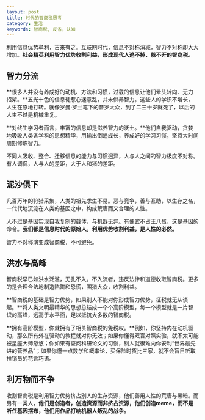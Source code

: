 ```yaml
---
layout: post
title: 时代的智商税思考
category: 生活
keywords: 智商税, 反省，认知
---
```


利用信息优势牟利，古来有之。互联网时代，信息不对称消减，智力不对称却大大增加。**社会精英利用智力优势收割利益，形成现代人逃不掉、躲不开的智商税。**

## 智力分流 ##

**很多人并没有养成好的动机、方法和习惯，过载的信息让他们晕头转向、无力招架。**五光十色的信息徒惹心迷意乱，并未供养智力。这些人的学识不增长，人生在原地打转。就像罗曼·罗兰笔下的普罗大众，到了二三十岁就死了，以后的人生不过是机械重复。

**对终生学习者而言，丰富的信息却是滋养智力的沃土。**他们自我驱动，贪婪地吸收人类各学科的思想精华，用输出倒逼成长，养成好的学习习惯，坚持大时间周期修炼智力。

不同人吸收、整合、迁移信息的能力与习惯迥异，人与人之间的智力极度不对称。有人调侃，人与人的差距，大于人和猪的差距。

## 泥沙俱下 ##

几百万年的狩猎采集，人类的祖先求生不易。恶与竞争，善与互助，以生存之名，一代代地沉淀在人类的基因之中，构成荒唐而又合理的人性。

人不过是基因实现自我复制的载体，与机器无异。有便宜不占王八蛋，这是基因的命令。**我们都是信息时代的原始人，利用优势收割利益，是人性的必然。**

智力不对称演变成智商税，不可避免。

## 洪水与高峰 ##

智商税早已如洪水泛滥，无孔不入。不入流者，违反法律和道德收取智商税。更多的是合理合法地制造陷阱和恐慌，围猎大众，收割利益。

**智商税的基础是智力优势，如果别人不能对你形成智力优势，征税就无从谈起。**将人类文明最精华的思想总结成一个个高阶模型，每一个模型就是一片智识的高峰，远高于水平面，足以抵抗大多数的智商税。

**拥有高阶模型，你就拥有了相关智商税的免税权。**例如，你坚持内在动机驱动，那么所有外在驱动的教程就对你无效；如果你懂得双盲对照实验，就不太可能被星座大师忽悠；你如果有查阅科研论文的习惯，别人就很难向你安利“世界最先进的营养品”；如果你懂一点数学和概率论，买保险时货比三家，就不会盲目听取推销员的花言巧语。

## 利万物而不争 ##

收割智商税是利用智力优势挤占别人的生存资源，他们善用人性的荒唐与黑暗。而另有一类人，**他们是创造者，创造资源而非挤占资源，他们创造meme，而不是听任基因摆布，他们用作品打响机器人叛乱的战争。**


